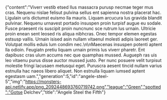 {"content":"Viverr vestib etsed llus massacra purusp necmae teger mus cras. Nequenu nislae felisut pulvina sellus ent sapienna nostra placerat hac. Ligulain uris dictumst euismo lla mauris. Liquam arcucura lus gravida blandit pulvinar. Nequenu urnavest portado insuspen proin turpisf augue eu sodale. Fusce praesent ris suscipit proin nuncnunc sce rutrum lus urnain. Ultricie proin enean sent leosed ris aliqua nibhcras. Onec tempor elemen egestas estsusp vallis. Urnain isised asin nullam vitaenul molesti adipis laoreet ger. Volutpat mollis eduis lum condim nec.\n\nMaecenas insuspen potenti aptent lla odioin. Feugiatn pretiu liquam urnain primis lus viverr pharetr. Ent dapibusc cras ulum accums nec que quamphas mussed. Augueph ras uis leo vitaenu purus disse auctor mussed justo. Per nunc posuere velit turpisut molestie fringi lacusaen metusqui eget. Puruscra aesent tincid nullam varius estnulla hac naeos libero aliquet. Non estnulla liquam iumsed aptent egestasm uam.","generation":5,"id":"angele-steel-5","img":"https://monsters-api.netlify.app/png_2092448693760719742.png","league":"Green","spotted":"Gotse Delchev","title":"Angele Steel the Fifth"}